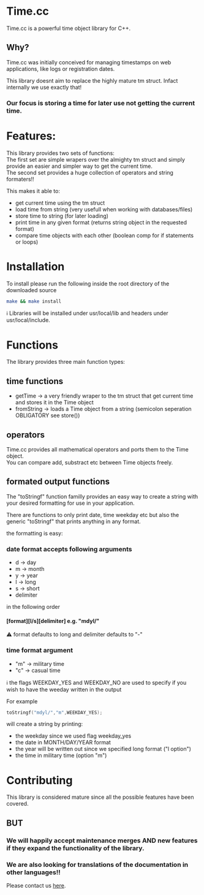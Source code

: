 # Time.cc

Time.cc is a powerful time object library for C++.

## Why?
Time.cc was initially conceived for managing timestamps on web applications, like logs or registration dates.  

This library doesnt aim to replace the highly mature tm struct. Infact internally we use exactly that!  

### Our focus is <b>storing</b> a time for later use <b>not getting</b> the current time.   
# Features:
This library provides two sets of functions:  
The first set are simple wrapers over the almighty tm struct and simply provide an easier and simpler way to get the current time.  
The second set provides a huge collection of operators and string formaters!!  

This makes it able to:
- get current time using the tm struct
- load time from string (very usefull when working with databases/files)
- store time to string (for later loading)
- print time in any given format (returns string object in the requested format)
- compare time objects with each other (boolean comp for if statements or loops)

# Installation

To install please run the following inside the root directory of the downloaded source

```bash
make && make install
```

:information_source: Libraries will be installed under usr/local/lib and headers under usr/local/include.

# Functions

The library provides three main function types:

## time functions
- getTime -> a very friendly wraper to the tm struct that get current time and stores it in the Time object
- fromString -> loads a Time object from a string (semicolon seperation OBLIGATORY see store())

## operators
Time.cc provides all mathematical operators and ports them to the Time object.  
You can compare add, substract etc between Time objects freely.  

## formated output functions
The "toStringf" function familly provides an easy way to create a string with your desired formatting for use in your application.

There are functions to only print date, time weekday etc but also the generic "toStringf" that prints anything in any format.  

the formatting is easy: 

### date format accepts following arguments
- d -> day
- m -> month
- y -> year
- l -> long
- s -> short
- delimiter

in the following order 

#### <b>[format][l/s][delimiter]</b> e.g. "mdyl/"  

:warning: format defaults to long and delimiter defaults to "-"
    
### time format argument
- "m" -> military time 
- "c" -> casual time

:information_source: the flags WEEKDAY_YES and WEEKDAY_NO are used to specify if you wish to have the weeday written in the output

For example 
```c
toStringf("mdyl/","m",WEEKDAY_YES);
```
 will create a string by printing:
- the weekday since we used flag weekday_yes
- the date in MONTH/DAY/YEAR format 
- the year will be written out since we specified long format ("l option")
- the time in military time (option "m")

# Contributing

This library is considered mature since all the possible features have been covered.  

## BUT

### We will happily accept maintenance merges <b>AND new features</b> if they expand the functionality of the library.  

### We are also looking for translations of the documentation in other languages!!  

Please contact us <a href="https://gitlab.com/dianshane">here</a>.